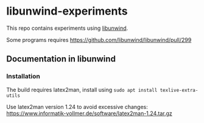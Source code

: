 # libunwind-experiments

This repo contains experiments using [libunwind](https://www.nongnu.org/libunwind/).

Some programs requires https://github.com/libunwind/libunwind/pull/299


## Documentation in libunwind

### Installation

The build requires latex2man, install using
`sudo apt install texlive-extra-utils`

Use latex2man version 1.24 to avoid excessive changes:
https://www.informatik-vollmer.de/software/latex2man-1.24.tar.gz
